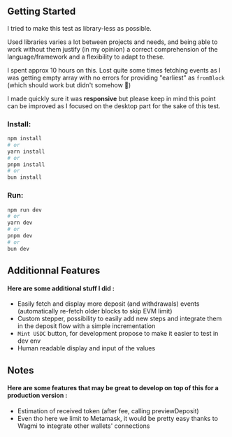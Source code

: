 ## Getting Started

I tried to make this test as library-less as possible. 

Used libraries varies a lot between projects and needs, and being able to work without them justify (in my opinion) a correct comprehension of the language/framework and a flexibility to adapt to these.

I spent approx 10 hours on this. Lost quite some times fetching events as I was getting empty array with no errors for providing "earliest" as `fromBlock` (which should work but didn't somehow 🤷️)

I made quickly sure it was **responsive** but please keep in mind this point can be improved as I focused on the desktop part for the sake of this test.

### Install:
```bash
npm install
# or
yarn install
# or
pnpm install
# or
bun install
```
### Run:
```bash
npm run dev
# or
yarn dev
# or
pnpm dev
# or
bun dev
```

## Additionnal Features
#### Here are some additional stuff I did :
- Easily fetch and display more deposit (and withdrawals) events (automatically re-fetch older blocks to skip EVM limit)
- Custom stepper, possibility to easily add new steps and integrate them in the deposit flow with a simple incrementation
- `Mint USDC` button, for development propose to make it easier to test in dev env
- Human readable display and input of the values

## Notes
#### Here are some features that may be great to develop on top of this for a production version :
- Estimation of received token (after fee, calling previewDeposit)
- Even tho here we limit to Metamask, it would be pretty easy thanks to Wagmi to integrate other wallets' connections